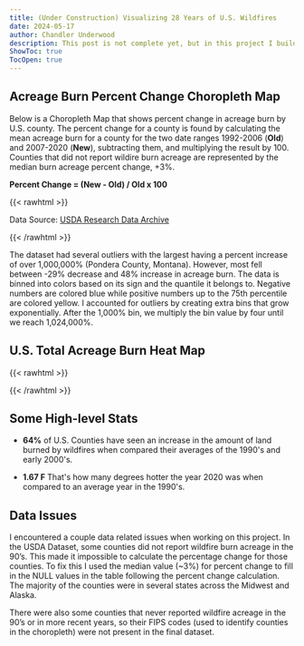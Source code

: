 ```yaml
---
title: (Under Construction) Visualizing ​28 Years of U.S. Wildfires
date: 2024-05-17
author: Chandler Underwood
description: This post is not complete yet, but in this project I build two different visualizations to portray the issue of increasing wildfires in the U.S. 
ShowToc: true
TocOpen: true
---
```


## Acreage Burn Percent Change Choropleth Map 

Below is a Choropleth Map that shows percent change in acreage burn by U.S. county. The percent change for a county is found by calculating the mean acreage burn for a county for the two date ranges 1992-2006 (**Old**) and 2007-2020 (**New**), subtracting them, and multiplying the result by 100. Counties that did not report wildire burn acreage are represented by the median burn acreage percent change, +3%.

**Percent Change = (New - Old) / Old x 100**

{{< rawhtml >}}
<html>
<head>

<meta charset="utf-8">    <div id="observablehq-key-82a06465"></div>
    <div id="observablehq-chart-82a06465"></div>
<p>Data Source: <a href="https://www.fs.usda.gov/rds/archive/catalog/RDS-2013-0009.6">USDA Research Data Archive</a></p><p>

<link rel="stylesheet" href="https://cdn.jsdelivr.net/npm/@observablehq/inspector@5/dist/inspector.css">
<script type="module">
import {Runtime, Inspector} from "https://cdn.jsdelivr.net/npm/@observablehq/runtime@5/dist/runtime.js";
import define from "https://api.observablehq.com/d/c97b212669e37256.js?v=3";
new Runtime().module(define, name => {
if (name === "key") return new Inspector(document.querySelector("#observablehq-key-82a06465"));
if (name === "chart") return new Inspector(document.querySelector("#observablehq-chart-82a06465"));
});
</script>
 
</script>
</head>
</html>
{{< /rawhtml >}}

The dataset had several outliers with the largest having a percent increase of over 1,000,000% (Pondera County, Montana).
However, most fell between -29% decrease and 48% increase in acreage burn. The data is binned into colors
based on its sign and the quantile it belongs to. Negative numbers are colored blue while
positive numbers up to the 75th percentile are colored yellow. I accounted for outliers by
creating extra bins that grow exponentially. After the 1,000% bin, we multiply the bin value by
four until we reach 1,024,000%.

## U.S. Total Acreage Burn Heat Map
{{< rawhtml >}}
<!DOCTYPE html>
<meta charset="utf-8">

<!-- Load d3.js -->
<script src="https://d3js.org/d3.v4.js"></script>

<!-- Create a div where the graph will take place -->
<div id="my_dataviz" style="background-color: #e6e6e4;"></div>
<script>
// set the dimensions and margins of the graph
var margin = {top: 30, right: 35, bottom: 35, left: 65},
width = 750 - margin.left - margin.right,
height = 275 - margin.top - margin.bottom;
// append the svg object to the body of the page
var my_dataviz = d3.select("#my_dataviz")
    .append("svg")
    .attr("width", width + margin.left + margin.right)
    .attr("height", height + margin.top + margin.bottom)
    .append("g")
    .attr("transform",
            "translate(" + margin.left + "," + margin.top + ")");
// Labels of row and columns
var myGroups = ["1992", "1993", "1994", "1995", "1996", "1997", "1998", "1999", "2000", "2001", "2002", "2003", "2004", "2005", "2006", "2007", "2008", "2009", "2010", "2011", "2012", "2013", "2014", "2015", "2016", "2017", "2018", "2019", "2020"]
var myVars = ['Janurary','February', 'March','April','May', 'June','July','August','September','October','November','December']
// Build X scales and axis:
var x = d3.scaleBand()
.range([ 0, width - 100])
.domain(myGroups)
.padding(0.01);
my_dataviz.append("g")
.attr("transform", "translate(0," + height + ")")
.call(d3.axisBottom(x))
.selectAll("text")  
      .style("text-anchor", "end")
      .attr("dx", "-1em")
      .attr("dy", "-0.1em")
      .attr("transform", "rotate(-60)");
// Build X scales and axis:
var y = d3.scaleBand()
.range([ height, 0 ])
.domain(myVars)
.padding(0.01);
my_dataviz.append("g")
.call(d3.axisLeft(y));
// Build color scale
var myColor = d3.scaleLinear()
    .range(["#fdd49e","#fdbb84","#fc8d59","#e34a33", "#b30000", "#636363", "#252525"])
    .domain([7000, 76000, 200000, 560000, 1200000, 3500000, 5250000])
// create a list of keys
var keys = [7000, 76000, 200000, 560000, 1200000, 3500000, 5250000]
// Add one dot in the legend for each name.
var size = 10
my_dataviz.selectAll("mydots")
    .data(keys)
    .enter()
    .append("rect")
    .attr("x", 565)
    .attr("y", function(d,i){ return 50 + i*(size+5)}) // 100 is where the first dot appears. 25 is the distance between dots
    .attr("width", size)
    .attr("height", size)
    .style("fill", function(d){ return myColor(d)})
// Add one dot in the legend for each name.
my_dataviz.selectAll("mylabels")
    .data(keys)
    .enter()
    .append("text")
    .attr("title", "Temp")
    .attr("x", 565 + size*1.2)
    .attr("y", function(d,i){ return 50 + i*(size+5) + (size/2)}) // 100 is where the first dot appears. 25 is the distance between dots
    //.style("fill", function(d){ return color(d)})
    .text(function(d){ return d})
    .attr("text-anchor", "left")
    .style("alignment-baseline", "middle")
d3.csv("https://raw.githubusercontent.com/ChandlerU11/temp_data/main/heat_map.csv", function(data) {
// create a tooltip
var tooltip = d3.select("#my_dataviz")
    .append("div")
    .style("opacity", 0)
    .attr("class", "tooltip")
    .style("background-color", "white")
    .style("border", "solid")
    .style("border-width", "2px")
    .style("border-radius", "5px")
    .style("padding", "5px")
    .style("width", "400px")
// Three function that change the tooltip when user hover / move / leave a cell
var mouseover = function(d) {
    tooltip.style("opacity", 1)
}
var mousemove = function(d) {
    tooltip
    .html("Acreage Burned in " + d.month_name + ", " + d.years + ": " + d.size)
    .style("left", (d3.mouse(this)[0]+70) + "px")
    .style("top", (d3.mouse(this)[1]) + "px")
}
var mouseleave = function(d) {
    tooltip.style("opacity", 0)
}
// add the squares
my_dataviz.selectAll()
    .data(data, function(d) {return d.years+':'+d.month_name;})
    .enter()
    .append("rect")
    .attr("x", function(d) { return x(d.years) })
    .attr("y", function(d) { return y(d.month_name) })
    .attr("width", x.bandwidth() )
    .attr("height", y.bandwidth() )
    .style("fill", function(d) { return myColor(d.size)} )
    .on("mouseover", mouseover)
    .on("mousemove", mousemove)
    .on("mouseleave", mouseleave)
})

<!-- ----------------->
</script>
{{< /rawhtml >}}

## Some High-level Stats

- **64%** of U.S. Counties have seen an increase in the amount of land burned by wildfires when compared their averages of the 1990's and early 2000's.

- **1.67 F** That's how many degrees hotter the year 2020 was when compared to an average year in the 1990's.

## Data Issues
I encountered a couple data related issues when working on this project. In
the USDA Dataset, some counties did not report wildfire burn acreage in the 90’s. This made
it impossible to calculate the percentage change for those counties. To fix this I used the
median value (~3%) for percent change to fill in the NULL values in the table following the
percent change calculation. The majority of the counties were in several states across the
Midwest and Alaska.

There were also some counties that never reported wildfire acreage in the 90’s or in more
recent years, so their FIPS codes (used to identify counties in the choropleth) were not present in the final dataset.
